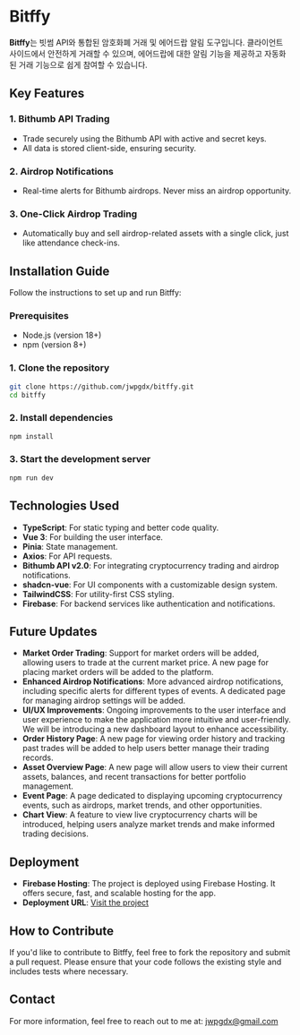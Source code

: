 # Bitffy 

**Bitffy**는 빗썸 API와 통합된 암호화폐 거래 및 에어드랍 알림 도구입니다. 클라이언트 사이드에서 안전하게 거래할 수 있으며, 에어드랍에 대한 알림 기능을 제공하고 자동화된 거래 기능으로 쉽게 참여할 수 있습니다.

## Key Features

### 1. **Bithumb API Trading**

- Trade securely using the Bithumb API with active and secret keys.
- All data is stored client-side, ensuring security.

### 2. **Airdrop Notifications**

- Real-time alerts for Bithumb airdrops. Never miss an airdrop opportunity.

### 3. **One-Click Airdrop Trading**

- Automatically buy and sell airdrop-related assets with a single click, just like attendance check-ins.

## Installation Guide

Follow the instructions to set up and run Bitffy:

### Prerequisites

- Node.js (version 18+)
- npm (version 8+)

### 1. Clone the repository

```bash
git clone https://github.com/jwpgdx/bitffy.git
cd bitffy
```

### 2. Install dependencies

```bash
npm install
```

### 3. Start the development server

```bash
npm run dev
```

## Technologies Used

- **TypeScript**: For static typing and better code quality.
- **Vue 3**: For building the user interface.
- **Pinia**: State management.
- **Axios**: For API requests.
- **Bithumb API v2.0**: For integrating cryptocurrency trading and airdrop notifications.
- **shadcn-vue**: For UI components with a customizable design system.
- **TailwindCSS**: For utility-first CSS styling.
- **Firebase**: For backend services like authentication and notifications.

## Future Updates

- **Market Order Trading**: Support for market orders will be added, allowing users to trade at the current market price. A new page for placing market orders will be added to the platform.
- **Enhanced Airdrop Notifications**: More advanced airdrop notifications, including specific alerts for different types of events. A dedicated page for managing airdrop settings will be added.
- **UI/UX Improvements**: Ongoing improvements to the user interface and user experience to make the application more intuitive and user-friendly. We will be introducing a new dashboard layout to enhance accessibility.
- **Order History Page**: A new page for viewing order history and tracking past trades will be added to help users better manage their trading records.
- **Asset Overview Page**: A new page will allow users to view their current assets, balances, and recent transactions for better portfolio management.
- **Event Page**: A page dedicated to displaying upcoming cryptocurrency events, such as airdrops, market trends, and other opportunities.
- **Chart View**: A feature to view live cryptocurrency charts will be introduced, helping users analyze market trends and make informed trading decisions.

## Deployment

- **Firebase Hosting**: The project is deployed using Firebase Hosting. It offers secure, fast, and scalable hosting for the app.
- **Deployment URL**: [Visit the project](https://bitffy.web.app)

## How to Contribute

If you'd like to contribute to Bitffy, feel free to fork the repository and submit a pull request. Please ensure that your code follows the existing style and includes tests where necessary.

## Contact

For more information, feel free to reach out to me at: [jwpgdx@gmail.com](mailto:jwpgdx@gmail.com)
